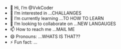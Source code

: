 - 👋 Hi, I’m @VvkCoder
- 👀 I’m interested in ...CHALLANGES
- 🌱 I’m currently learning ...TO HOW TO LEARN
- 💞️ I’m looking to collaborate on ...NEW LANGAUGES
- 📫 How to reach me ...MAIL ME
- 😄 Pronouns: ...WHATS IS THAT??
- ⚡ Fun fact: ...

<!---
VvkCoder/VvkCoder is a ✨ special ✨ repository because its `README.md` (this file) appears on your GitHub profile.
You can click the Preview link to take a look at your changes.
--->
